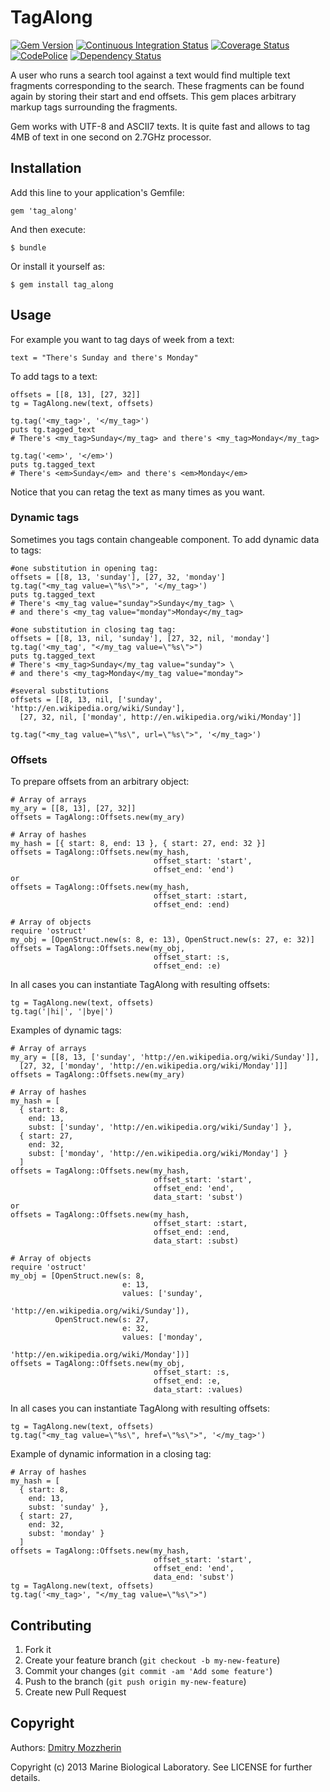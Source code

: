 TagAlong
========

[![Gem Version][1]][2]
[![Continuous Integration Status][3]][4]
[![Coverage Status][5]][6]
[![CodePolice][7]][8]
[![Dependency Status][9]][10]

A user who runs a search tool against a text would find 
multiple text fragments corresponding to the search.
These fragments can be found again by storing their 
start and end offsets. This gem places arbitrary
markup tags surrounding the fragments.

Gem works with UTF-8 and ASCII7 texts. It is quite fast and allows to tag
4MB of text in one second on 2.7GHz processor.

Installation
------------

Add this line to your application's Gemfile:

    gem 'tag_along'

And then execute:

    $ bundle

Or install it yourself as:

    $ gem install tag_along

Usage
-----

For example you want to tag days of week from a text:

    text = "There's Sunday and there's Monday"

To add tags to a text:

    offsets = [[8, 13], [27, 32]]
    tg = TagAlong.new(text, offsets)
    
    tg.tag('<my_tag>', '</my_tag>')
    puts tg.tagged_text
    # There's <my_tag>Sunday</my_tag> and there's <my_tag>Monday</my_tag>
    
    tg.tag('<em>', '</em>')
    puts tg.tagged_text
    # There's <em>Sunday</em> and there's <em>Monday</em>

Notice that you can retag the text as many times as you want.

### Dynamic tags

Sometimes you tags contain changeable component. To add dynamic data to tags:

    #one substitution in opening tag:
    offsets = [[8, 13, 'sunday'], [27, 32, 'monday']
    tg.tag("<my_tag value=\"%s\">", '</my_tag>')
    puts tg.tagged_text
    # There's <my_tag value="sunday">Sunday</my_tag> \
    # and there's <my_tag value="monday">Monday</my_tag>
    
    #one substitution in closing tag tag:
    offsets = [[8, 13, nil, 'sunday'], [27, 32, nil, 'monday']
    tg.tag('<my_tag', "</my_tag value=\"%s\">")
    puts tg.tagged_text
    # There's <my_tag>Sunday</my_tag value="sunday"> \
    # and there's <my_tag>Monday</my_tag value="monday">

    #several substitutions
    offsets = [[8, 13, nil, ['sunday', 'http://en.wikipedia.org/wiki/Sunday'],
      [27, 32, nil, ['monday', http://en.wikipedia.org/wiki/Monday']]

    tg.tag("<my_tag value=\"%s\", url=\"%s\">", '</my_tag>')


### Offsets
  
To prepare offsets from an arbitrary object:
    
    # Array of arrays
    my_ary = [[8, 13], [27, 32]]
    offsets = TagAlong::Offsets.new(my_ary)

    # Array of hashes
    my_hash = [{ start: 8, end: 13 }, { start: 27, end: 32 }]
    offsets = TagAlong::Offsets.new(my_hash,
                                    offset_start: 'start',
                                    offset_end: 'end')
    or
    offsets = TagAlong::Offsets.new(my_hash,
                                    offset_start: :start,
                                    offset_end: :end)

    # Array of objects
    require 'ostruct'
    my_obj = [OpenStruct.new(s: 8, e: 13), OpenStruct.new(s: 27, e: 32)]
    offsets = TagAlong::Offsets.new(my_obj,
                                    offset_start: :s,
                                    offset_end: :e)

In all cases you can instantiate TagAlong with resulting offsets:

    tg = TagAlong.new(text, offsets)
    tg.tag('|hi|', '|bye|')

Examples of dynamic tags:

    # Array of arrays
    my_ary = [[8, 13, ['sunday', 'http://en.wikipedia.org/wiki/Sunday']], 
      [27, 32, ['monday', 'http://en.wikipedia.org/wiki/Monday']]]
    offsets = TagAlong::Offsets.new(my_ary)

    # Array of hashes
    my_hash = [
      { start: 8, 
        end: 13, 
        subst: ['sunday', 'http://en.wikipedia.org/wiki/Sunday'] }, 
      { start: 27, 
        end: 32,
        subst: ['monday', 'http://en.wikipedia.org/wiki/Monday'] }
      ]
    offsets = TagAlong::Offsets.new(my_hash,
                                    offset_start: 'start',
                                    offset_end: 'end',
                                    data_start: 'subst')
    or
    offsets = TagAlong::Offsets.new(my_hash,
                                    offset_start: :start,
                                    offset_end: :end,
                                    data_start: :subst)

    # Array of objects
    require 'ostruct'
    my_obj = [OpenStruct.new(s: 8, 
                             e: 13, 
                             values: ['sunday', 
                                      'http://en.wikipedia.org/wiki/Sunday']),
              OpenStruct.new(s: 27, 
                             e: 32, 
                             values: ['monday', 
                                      'http://en.wikipedia.org/wiki/Monday'])]
    offsets = TagAlong::Offsets.new(my_obj,
                                    offset_start: :s,
                                    offset_end: :e,
                                    data_start: :values)

In all cases you can instantiate TagAlong with resulting offsets:

    tg = TagAlong.new(text, offsets)
    tg.tag("<my_tag value=\"%s\", href=\"%s\">", '</my_tag>')

Example of dynamic information in a closing tag:

    # Array of hashes
    my_hash = [
      { start: 8, 
        end: 13, 
        subst: 'sunday' }, 
      { start: 27, 
        end: 32,
        subst: 'monday' }
      ]
    offsets = TagAlong::Offsets.new(my_hash,
                                    offset_start: 'start',
                                    offset_end: 'end',
                                    data_end: 'subst')
    tg = TagAlong.new(text, offsets)
    tg.tag('<my_tag>', "</my_tag value=\"%s\">")

Contributing
------------

1. Fork it
2. Create your feature branch (`git checkout -b my-new-feature`)
3. Commit your changes (`git commit -am 'Add some feature'`)
4. Push to the branch (`git push origin my-new-feature`)
5. Create new Pull Request

Copyright
---------

Authors: [Dmitry Mozzherin][11] 

Copyright (c) 2013 Marine Biological Laboratory. See LICENSE for
further details.

[1]: https://badge.fury.io/rb/tag_along.png
[2]: http://badge.fury.io/rb/tag_along
[3]: https://secure.travis-ci.org/GlobalNamesArchitecture/tag_along.png
[4]: http://travis-ci.org/GlobalNamesArchitecture/tag_along
[5]: https://coveralls.io/repos/GlobalNamesArchitecture/tag_along/badge.png?branch=master
[6]: https://coveralls.io/r/GlobalNamesArchitecture/tag_along?branch=master
[7]: https://codeclimate.com/github/GlobalNamesArchitecture/tag_along.png
[8]: https://codeclimate.com/github/GlobalNamesArchitecture/tag_along
[9]: https://gemnasium.com/GlobalNamesArchitecture/tag_along.png
[10]: https://gemnasium.com/GlobalNamesArchitecture/tag_along
[11]: https://github.com/dimus
